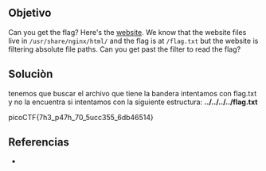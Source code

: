 
## Objetivo
Can you get the flag? Here's the [website](http://saturn.picoctf.net:55827/). We know that the website files live in `/usr/share/nginx/html/` and the flag is at `/flag.txt` but the website is filtering absolute file paths. Can you get past the filter to read the flag?

## Soluciòn

tenemos que buscar el archivo que tiene la bandera 
intentamos con flag.txt y no la encuentra 
si intentamos con la siguiente estructura: **../../../../flag.txt** 


picoCTF{7h3_p47h_70_5ucc355_6db46514}

## Referencias
- []()